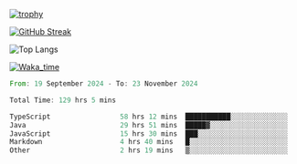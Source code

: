 <!--
**ren-joey/ren-joey** is a ✨ _special_ ✨ repository because its `README.md` (this file) appears on your GitHub profile.

Here are some ideas to get you started:

- 🔭 I’m currently working on ...
- 🌱 I’m currently learning ...
- 👯 I’m looking to collaborate on ...
- 🤔 I’m looking for help with ...
- 💬 Ask me about ...
- 📫 How to reach me: ...
- 😄 Pronouns: ...
- ⚡ Fun fact: ...
-->

[![trophy](https://github-profile-trophy.vercel.app/?username=ren-joey&theme=darkhub&column=5)](https://github.com/ren-joey)

[![GitHub Streak](https://streak-stats.demolab.com/?user=ren-joey&theme=dark)](https://github.com/ren-joey)

![Top Langs](https://github-readme-stats.vercel.app/api/top-langs?username=ren-joey&show_icons=true&layout=compact&locale=en&hide=html,CSS,scss,Pug,Twig&theme=dark)

[![Waka_time](https://github-readme-stats.vercel.app/api/wakatime?username=joeyren&theme=dark)](https://github.com/ren-joey)

<!--START_SECTION:waka-->

```rust
From: 19 September 2024 - To: 23 November 2024

Total Time: 129 hrs 5 mins

TypeScript                 58 hrs 12 mins  ███████████░░░░░░░░░░░░░░   44.29 %
Java                       29 hrs 51 mins  █████▓░░░░░░░░░░░░░░░░░░░   22.72 %
JavaScript                 15 hrs 30 mins  ███░░░░░░░░░░░░░░░░░░░░░░   11.79 %
Markdown                   4 hrs 40 mins   █░░░░░░░░░░░░░░░░░░░░░░░░   03.56 %
Other                      2 hrs 19 mins   ▒░░░░░░░░░░░░░░░░░░░░░░░░   01.77 %
```

<!--END_SECTION:waka-->
